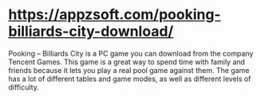 # https://appzsoft.com/pooking-billiards-city-download/
Pooking – Billiards City is a PC game you can download from the company Tencent Games. This game is a great way to spend time with family and friends because it lets you play a real pool game against them. The game has a lot of different tables and game modes, as well as different levels of difficulty.
